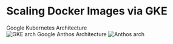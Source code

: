 # Scaling Docker Images via GKE

Google Kubernetes Architecture  
![GKE arch](https://github.com/lynnlangit/gcp-essentials/blob/master/7_sample_data/images/gke-arch.png)
Google Anthos Architecture
![Anthos arch](https://github.com/lynnlangit/gcp-essentials/blob/master/7_sample_data/images/anthos-arch.png)
